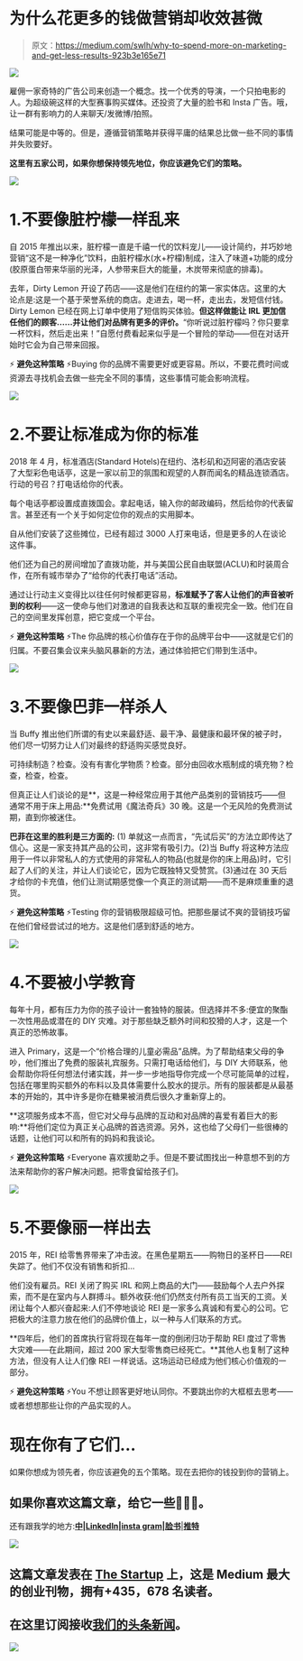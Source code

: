 # 为什么花更多的钱做营销却收效甚微

> 原文：<https://medium.com/swlh/why-to-spend-more-on-marketing-and-get-less-results-923b3e165e71>

![](img/45a2047317d332789c4fb34498d4a9eb.png)

雇佣一家奇特的广告公司来创造一个概念。找一个优秀的导演，一个只拍电影的人。为超级碗这样的大型赛事购买媒体。还投资了大量的脸书和 Insta 广告。哦，让一群有影响力的人来聊天/发微博/拍照。

结果可能是中等的。但是，遵循营销策略并获得平庸的结果总比做一些不同的事情并失败要好。

**这里有五家公司，如果你想保持领先地位，你应该避免它们的策略。**

![](img/2fb63f80b3b1457ed56f456774f38261.png)

# 1.不要像脏柠檬一样乱来

自 2015 年推出以来，脏柠檬一直是千禧一代的饮料宠儿——设计简约，并巧妙地营销“这不是一种净化”饮料，由脏柠檬水(水+柠檬)制成，注入了味道+功能的成分(胶原蛋白带来华丽的光泽，人参带来巨大的能量，木炭带来彻底的排毒)。

去年，Dirty Lemon 开设了药店——这是他们在纽约的第一家实体店。这里的大论点是:这是一个基于荣誉系统的商店。走进去，喝一杯，走出去，发短信付钱。Dirty Lemon 已经在网上订单中使用了短信购买体验。**但这样做能让 IRL 更加信任他们的顾客……并让他们对品牌有更多的评价。**“你听说过脏柠檬吗？你只要拿一杯饮料，然后走出来！”自愿付费看起来似乎是一个冒险的举动——但在对话开始时它会为自己带来回报。

⚡ **避免这种策略** ⚡Buying 你的品牌不需要更好或更容易。所以，不要花费时间或资源去寻找机会去做一些完全不同的事情，这些事情可能会影响流程。

![](img/88f044c135a85e06f19800c35bbdbf96.png)

# 2.不要让标准成为你的标准

2018 年 4 月，标准酒店(Standard Hotels)在纽约、洛杉矶和迈阿密的酒店安装了大型彩色电话亭，这是一家以前卫的氛围和观望的人群而闻名的精品连锁酒店。行动的号召？打电话给你的代表。

每个电话亭都设置成直拨国会。拿起电话，输入你的邮政编码，然后给你的代表留言。甚至还有一个关于如何定位你的观点的实用脚本。

自从他们安装了这些摊位，已经有超过 3000 人打来电话，但是更多的人在谈论这件事。

他们还为自己的房间增加了直拨功能，并与美国公民自由联盟(ACLU)和时装周合作，在所有城市举办了“给你的代表打电话”活动。

通过让行动主义变得比以往任何时候都更容易，**标准赋予了客人让他们的声音被听到的权利**——这一使命与他们对激进的自我表达和互联的重视完全一致。他们在自己的空间里发挥创意，把它变成一个平台。

⚡ **避免这种策略** ⚡The 你品牌的核心价值存在于你的品牌平台中——这就是它们的归属。不要召集会议来头脑风暴新的方法，通过体验把它们带到生活中。

![](img/89b429e0183cd0b92d10d4a2abe7e7ad.png)

# 3.不要像巴菲一样杀人

当 Buffy 推出他们所谓的有史以来最舒适、最干净、最健康和最环保的被子时，他们尽一切努力让人们对最终的舒适购买感觉良好。

可持续制造？检查。没有有害化学物质？检查。部分由回收水瓶制成的填充物？检查，检查，检查。

但真正让人们谈论的是**，这是一种经常应用于其他产品类别的营销技巧——但通常不用于床上用品:**免费试用《魔法奇兵》30 晚。这是一个无风险的免费测试期，直到你被迷住。

**巴菲在这里的胜利是三方面的:** (1) 单就这一点而言，“先试后买”的方法立即传达了信心。这是一家支持其产品的公司，这非常有吸引力。(2)当 Buffy 将这种方法应用于一件以非常私人的方式使用的非常私人的物品(也就是你的床上用品)时，它引起了人们的关注，并让人们谈论它，因为它既独特又受赞赏。(3)通过在 30 天后才给你的卡充值，他们让测试期感觉像一个真正的测试期——而不是麻烦重重的退货。

⚡ **避免这种策略** ⚡Testing 你的营销极限超级可怕。把那些屡试不爽的营销技巧留在他们曾经尝试过的地方。这是他们感到舒适的地方。

![](img/7246d5bbcfeafbbeca94e692bd92a32c.png)

# 4.不要被小学教育

每年十月，都有压力为你的孩子设计一套独特的服装。但选择并不多:便宜的聚酯一次性用品或潜在的 DIY 灾难。对于那些缺乏额外时间和狡猾的人才，这是一个真正的恐怖故事。

进入 Primary，这是一个“价格合理的儿童必需品”品牌。为了帮助结束父母的争吵，他们推出了免费的服装礼宾服务。只需打电话给他们，与 DIY 大师联系，他会帮助你将任何想法付诸实践，并一步一步地指导你完成一个尽可能简单的过程，包括在哪里购买额外的布料以及具体需要什么胶水的提示。所有的服装都是从最基本的开始的，其中许多是你在糖果被消费后很久才重新穿上的。

**这项服务成本不高，但它对父母与品牌的互动和对品牌的喜爱有着巨大的影响:**将他们定位为真正关心品牌的首选资源。另外，这也给了父母们一些很棒的话题，让他们可以和所有的妈妈和我谈论。

⚡️ **避免这种策略** ⚡️Everyone 喜欢援助之手。但是不要试图找出一种意想不到的方法来帮助你的客户解决问题。把零食留给孩子们。

![](img/00d25b381a5c584e8467e47e2d64dd49.png)

# 5.不要像丽一样出去

2015 年，REI 给零售界带来了冲击波。在黑色星期五——购物日的圣杯日——REI 失踪了。他们不仅没有销售和折扣…

他们没有雇员。REI 关闭了购买 IRL 和网上商品的大门——鼓励每个人去户外探索，而不是在室内与人群搏斗。额外收获:他们仍然支付所有员工当天的工资。关闭让每个人都兴奋起来:人们不停地谈论 REI 是一家多么真诚和有爱心的公司。它把极大的注意力放在他们的品牌价值上，以一种与人们联系的方式。

**四年后，他们的首席执行官将现在每年一度的倒闭归功于帮助 REI 度过了零售大灾难——在此期间，超过 200 家大型零售商已经死亡。**其他人也复制了这种方法，但没有人让人们像 REI 一样说话。这场运动已经成为他们核心价值观的一部分。

⚡️ **避免这种策略** ⚡️You 不想让顾客更好地认同你。不要跳出你的大框框去思考——或者想想那些让你的产品实现的人。

# 现在你有了它们…

如果你想成为领先者，你应该避免的五个策略。现在去把你的钱投到你的营销上。

## 如果你喜欢这篇文章，给它一些👏👏👏。

还有跟我学的地方:[**中**](/@Kbrizz)**|**[**LinkedIn**](https://www.linkedin.com/in/kimberly-brizzolara-0b95093/)**|**[**insta gram**](https://www.instagram.com/kimberlybrizzolara/)**|**[**脸书**](https://b-m.facebook.com/brandsthatgetyou/)|[**推特**](https://twitter.com/kbrizz)

[![](img/308a8d84fb9b2fab43d66c117fcc4bb4.png)](https://medium.com/swlh)

## 这篇文章发表在 [The Startup](https://medium.com/swlh) 上，这是 Medium 最大的创业刊物，拥有+435，678 名读者。

## 在这里订阅接收[我们的头条新闻](https://growthsupply.com/the-startup-newsletter/)。

[![](img/b0164736ea17a63403e660de5dedf91a.png)](https://medium.com/swlh)